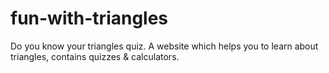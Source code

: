 # fun-with-triangles
Do you know your triangles quiz.
A website which helps you to learn about triangles, contains quizzes & calculators.
